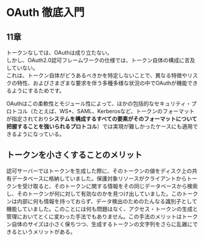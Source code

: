 # OAuth 徹底入門




## 11章

トークンなしでは、OAuthは成り立たない。  
しかし、OAuth2.0認可フレームワークの仕様では、トークン自体の構成に言及していない。  
これは、トークン自体がどうあるべきかを特定しないことで、異なる特徴やリスクの特性、およびさまざまな要求を伴う多種多様な状況の中でOAuthが機能できるようにするためです。


OAuthはこの柔軟性とモジュール性によって、ほかの包括的なセキュリティ・プロトコル（たとえば、WS*、SAML、Kerberosなど、トークンのフォーマットが指定されており**システムを構成するすべての要素がそのフォーマットについて把握することを強いられるプロトコル**）では実現が難しかったケースにも適用できるようになっている。


## トークンを小さくすることのメリット

認可サーバーではトークンを生成した際に、そのトークンの値をディスク上の共有データベースに格納していました。保護対象リソースがクライアントからトークンを受け取ると、そのトークンに関する情報をその同じデータベースから検索し、そのトークンが何に対して有効なのかを見つけ出していました。このトークンは内部に何も情報を持っておらず、データ検出のためのたんなる識別子として機能していました。このことには何も問題はなく、アクセス・トークンの生成と管理においてとくに変わった手法でもありません。この手法のメリットはトークン自体のサイズは小さく保ちつつ、生成するトークンの文字列をさらに乱雑にできるというメリットがある。
